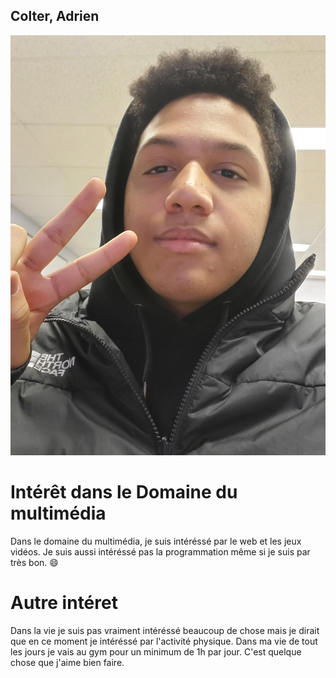 ## Colter, Adrien

![photo de moi](photo_de_moi.jpg)

# Intérêt dans le Domaine du multimédia
Dans le domaine du multimédia, je suis intéréssé par le web et les jeux vidéos. Je suis aussi intéréssé pas la programmation même si je suis par très bon. :smile:
# Autre intéret
Dans la vie je suis pas vraiment intéréssé beaucoup de chose mais je dirait que en ce moment je intéréssé par l'activité physique. Dans ma vie de tout les jours je vais au gym pour un minimum de 1h par jour. C'est quelque chose que j'aime bien faire.
